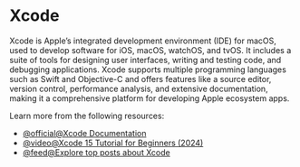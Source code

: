 # Xcode

Xcode is Apple’s integrated development environment (IDE) for macOS, used to develop software for iOS, macOS, watchOS, and tvOS. It includes a suite of tools for designing user interfaces, writing and testing code, and debugging applications. Xcode supports multiple programming languages such as Swift and Objective-C and offers features like a source editor, version control, performance analysis, and extensive documentation, making it a comprehensive platform for developing Apple ecosystem apps.

Learn more from the following resources:

- [@official@Xcode Documentation](https://developer.apple.com/xcode/)
- [@video@Xcode 15 Tutorial for Beginners (2024)](https://www.youtube.com/watch?v=8Xcq4yRQ0pU\&pp=ygUTeGNvZGUgdHV0b3JpYWwgMjAyNA%3D%3D)
- [@feed@Explore top posts about Xcode](https://app.daily.dev/tags/xcode?ref=roadmapsh)
